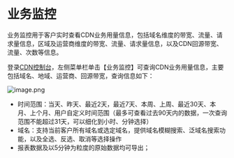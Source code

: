 # **业务监控** 

业务监控用于客户实时查看CDN业务用量信息，包括域名维度的带宽、流量、请求量信息，区域及运营商维度的带宽、流量、请求量信息，以及CDN回源带宽、流量、次数等信息。

登录[CDN控制台](https://cdn-console.jdcloud.com/dbw)，左侧菜单栏单击【业务监控】可查询CDN业务用量信息，主要包括域名、地域、运营商、回源带宽，查询信息如下：

![image.png](https://img1.jcloudcs.com/cms/857879cb-7eeb-4c61-9553-b0c8171f8e4a20180119101208.png)

- 时间范围：当天、昨天、最近2天，最近7天、本周、上周、最近30天、本月、上个月、用户自定义时间范围（最多可查看过去90天内的数据，一次查询范围不能超过31天，可以细化到小时、分钟选择）
- 域名：支持当前客户所有域名或选定域名，提供域名模糊搜索、泛域名搜索功能，以及全选、反选、取消等选择操作
-  报表数据及以5分钟为粒度的原始数据均可导出；
